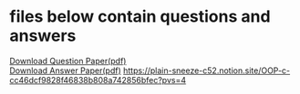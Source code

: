 # files below contain questions and answers 


[Download Question Paper(pdf)](https://github.com/yeswaraditya/CPP/files/13553967/Internal-exam-paper-print1.pdf)  
[Download Answer Paper(pdf)](https://github.com/yeswaraditya/CPP/files/13553970/c%2B%2B_external_answers.pdf)
https://plain-sneeze-c52.notion.site/OOP-c-cc46dcf9828f46838b808a742856bfec?pvs=4


